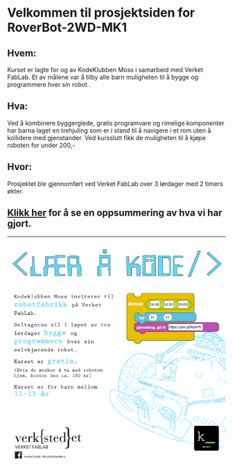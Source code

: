 # Velkommen til prosjektsiden for RoverBot-2WD-MK1

## Hvem:

Kurset er lagte for og av KodeKlubben Moss i samarbeid med Verket FabLab.  Et av målene var å tilby alle barn muligheten til å bygge og programmere hver sin robot .

## Hva:
Ved å kombinere byggerglede, gratis programvare og rimelige komponenter har barna laget en trehjuling som er i stand til å navigere i et rom uten å kollidere med gjenstander. Ved kursslutt fikk de muligheten til å kjøpe roboten for under 200,-

## Hvor:
Prosjektet ble gjennomført ved Verket FabLab over 3 lørdager med 2 timers økter.


## [Klikk her](/docs/Oppsummering.pdf) for å se en oppsummering av hva vi har gjort.

----------------

![](design/Flyer/Robotfabrikk.png)
